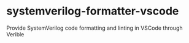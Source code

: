 # systemverilog-formatter-vscode
Provide SystemVerilog code formatting and linting in VSCode through Verible
